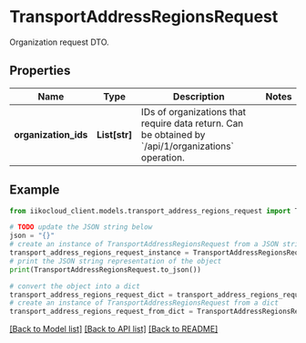 # TransportAddressRegionsRequest

Organization request DTO.

## Properties

Name | Type | Description | Notes
------------ | ------------- | ------------- | -------------
**organization_ids** | **List[str]** | IDs of organizations that require data return.                Can be obtained by &#x60;/api/1/organizations&#x60; operation. | 

## Example

```python
from iikocloud_client.models.transport_address_regions_request import TransportAddressRegionsRequest

# TODO update the JSON string below
json = "{}"
# create an instance of TransportAddressRegionsRequest from a JSON string
transport_address_regions_request_instance = TransportAddressRegionsRequest.from_json(json)
# print the JSON string representation of the object
print(TransportAddressRegionsRequest.to_json())

# convert the object into a dict
transport_address_regions_request_dict = transport_address_regions_request_instance.to_dict()
# create an instance of TransportAddressRegionsRequest from a dict
transport_address_regions_request_from_dict = TransportAddressRegionsRequest.from_dict(transport_address_regions_request_dict)
```
[[Back to Model list]](../README.md#documentation-for-models) [[Back to API list]](../README.md#documentation-for-api-endpoints) [[Back to README]](../README.md)


